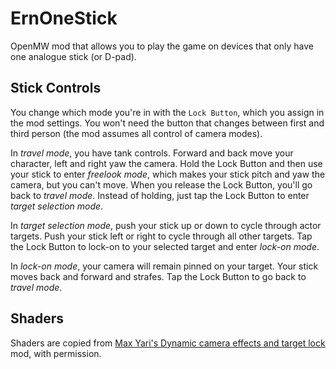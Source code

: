 # ErnOneStick

OpenMW mod that allows you to play the game on devices that only have one analogue stick (or D-pad).

## Stick Controls
You change which mode you're in with the `Lock Button`, which you assign in the mod settings. You won't need the button that changes between first and third person (the mod assumes all control of camera modes).

In *travel mode*, you have tank controls. Forward and back move your character, left and right yaw the camera. Hold the Lock Button and then use your stick to enter *freelook mode*, which makes your stick pitch and yaw the camera, but you can't move. When you release the Lock Button, you'll go back to *travel mode*. Instead of holding, just tap the Lock Button to enter *target selection mode*.

In *target selection mode*, push your stick up or down to cycle through actor targets. Push your stick left or right to cycle through all other targets. Tap the Lock Button to lock-on to your selected target and enter *lock-on mode*.

In *lock-on mode*, your camera will remain pinned on your target. Your stick moves back and forward and strafes. Tap the Lock Button to go back to *travel mode*.

## Shaders
Shaders are copied from [Max Yari's Dynamic camera effects and target lock](https://www.nexusmods.com/morrowind/mods/55327) mod, with permission.
